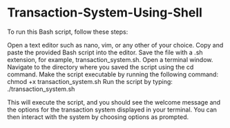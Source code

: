 # Transaction-System-Using-Shell


To run this Bash script, follow these steps:

Open a text editor such as nano, vim, or any other of your choice.
Copy and paste the provided Bash script into the editor.
Save the file with a .sh extension, for example, transaction_system.sh.
Open a terminal window.
Navigate to the directory where you saved the script using the cd command.
Make the script executable by running the following command:
chmod +x transaction_system.sh
Run the script by typing:
./transaction_system.sh

This will execute the script, and you should see the welcome message and the options for the transaction system displayed in your terminal. You can then interact with the system by choosing options as prompted.
